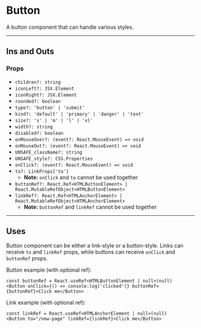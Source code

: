 # Button

A button component that can handle various styles.

---

## Ins and Outs

### Props

- `children?: string`
- `iconLeft?: JSX.Element`
- `iconRight?: JSX.Element`
- `rounded?: boolean`
- `type?: 'button' | 'submit'`
- `kind?: 'default' | 'primary' | 'danger' | 'text'`
- `size?: 's' | 'm' | 'l' | 'xl'`
- `width?: string`
- `disabled?: boolean`
- `onMouseOver?: (event?: React.MouseEvent) => void`
- `onMouseOut?: (event?: React.MouseEvent) => void`
- `UNSAFE_className?: string`
- `UNSAFE_style?: CSS.Properties`
- `onClick?: (event?: React.MouseEvent) => void`
- `to?: LinkProps['to']`
  - **Note:** `onClick` and `to` cannot be used together
- `buttonRef?: React.Ref<HTMLButtonElement> | React.MutableRefObject<HTMLButtonElement>`
- `linkRef?: React.Ref<HTMLAnchorElement> | React.MutableRefObject<HTMLAnchorElement>`
  - **Note:** `buttonRef` and `linkRef` cannot be used together

---

## Uses

Button component can be either a link-style or a button-style. Links can receive `to` and `linkRef` props, while buttons can receive `onClick` and `buttonRef` props.

Button example (with optional ref):

```tsx
const buttonRef = React.useRef<HTMLButtonElement | null>(null)
<Button onClick={() => console.log('clicked')} buttonRef={buttonRef}>Click me</Button>
```

Link example (with optional ref):

```tsx
const linkRef = React.useRef<HTMLAnchorElement | null>(null)
<Button to="/new-page" linkRef={linkRef}>Click me</Button>
```
